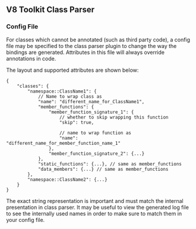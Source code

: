 ## V8 Toolkit Class Parser





### Config File 

For classes which cannot be annotated (such as third party code), a config file may be specified
to the class parser plugin to change the way the bindings are generated.  Attributes in this
file will always override annotations in code.  

The layout and supported attributes are shown below:

    {
        "classes": {
            "namespace::ClassName1": {
                // Name to wrap class as
                "name": "different_name_for_ClassName1",
                "member_functions": {
                    "member_function_signature_1": {
                        // whether to skip wrapping this function
                        "skip": true, 
                        
                        // name to wrap function as
                        "name": "different_name_for_member_function_name_1" 
                    },
                    "member_function_signature_2": {...}
                },
                "static_functions": {...}, // same as member_functions
                "data_members": {...} // same as member_functions
            }, 
            "namespace::ClassName2": {...}
        }
    }
    
The exact string representation is important and must match the internal presentation in class
parser.   It may be useful to view the generated log file to see the internally used names
in order to make sure to match them in your config file. 

